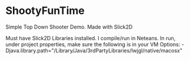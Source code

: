 ShootyFunTime
=============

Simple Top Down Shooter Demo.  Made with Slick2D

Must have Slick2D Libraries installed. I compile/run in Neteans. In run, under project properties, make sure the following is in your VM Options:
-Djava.library.path="/Library/Java/3rdPartyLibraries/lwjgl/native/macosx"


